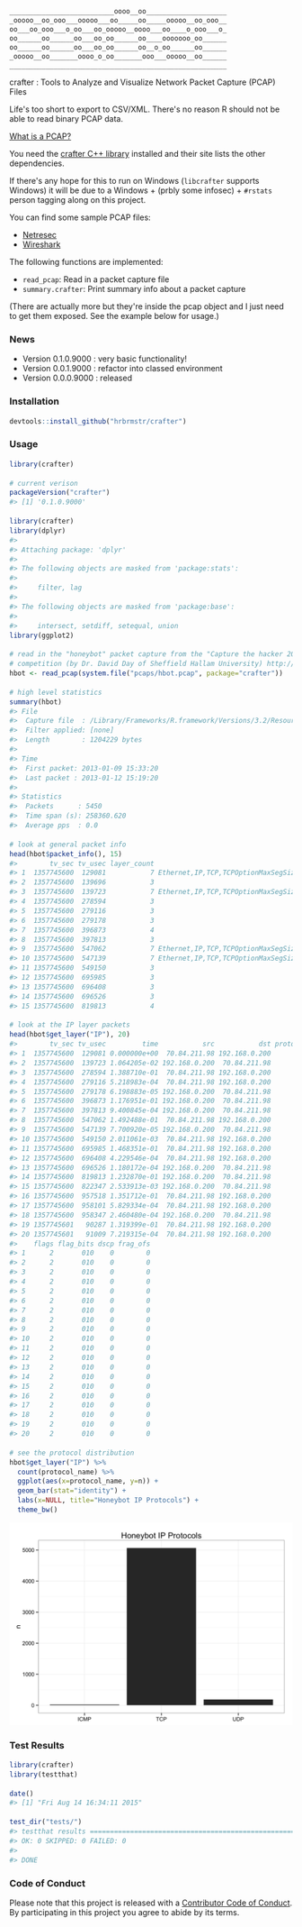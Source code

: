 <!-- README.md is generated from README.Rmd. Please edit that file -->
    __________________________oooo__oo____________________
    _ooooo__oo_ooo___ooooo___oo_____oo_____ooooo__oo_ooo__
    oo___oo_ooo___o_oo___oo_ooooo__oooo___oo____o_ooo___o_
    oo______oo______oo___oo_oo______oo____ooooooo_oo______
    oo______oo______oo___oo_oo______oo__o_oo______oo______
    _ooooo__oo_______oooo_o_oo_______ooo___ooooo__oo______
    ______________________________________________________

crafter : Tools to Analyze and Visualize Network Packet Capture (PCAP) Files

Life's too short to export to CSV/XML. There's no reason R should not be able to read binary PCAP data.

[What is a PCAP?](https://en.wikipedia.org/wiki/Pcap)

You need the [crafter C++ library](https://github.com/pellegre/libcrafter) installed and their site lists the other dependencies.

If there's any hope for this to run on Windows (`libcrafter` supports Windows) it will be due to a Windows + (prbly some infosec) + `#rstats` person tagging along on this project.

You can find some sample PCAP files:

-   [Netresec](https://wiki.wireshark.org/SampleCaptures)
-   [Wireshark](https://wiki.wireshark.org/SampleCaptures)

The following functions are implemented:

-   `read_pcap`: Read in a packet capture file
-   `summary.crafter`: Print summary info about a packet capture

(There are actually more but they're inside the pcap object and I just need to get them exposed. See the example below for usage.)

### News

-   Version 0.1.0.9000 : very basic functionality!
-   Version 0.0.1.9000 : refactor into classed environment
-   Version 0.0.0.9000 : released

### Installation

``` r
devtools::install_github("hrbrmstr/crafter")
```

### Usage

``` r
library(crafter)

# current verison
packageVersion("crafter")
#> [1] '0.1.0.9000'

library(crafter)
library(dplyr)
#> 
#> Attaching package: 'dplyr'
#> 
#> The following objects are masked from 'package:stats':
#> 
#>     filter, lag
#> 
#> The following objects are masked from 'package:base':
#> 
#>     intersect, setdiff, setequal, union
library(ggplot2)

# read in the "honeybot" packet capture from the "Capture the hacker 2013"
# competition (by Dr. David Day of Sheffield Hallam University) http://www.snaketrap.co.uk/
hbot <- read_pcap(system.file("pcaps/hbot.pcap", package="crafter"))

# high level statistics
summary(hbot)
#> File
#>  Capture file  : /Library/Frameworks/R.framework/Versions/3.2/Resources/library/crafter/pcaps/hbot.pcap
#>  Filter applied: [none]
#>  Length        : 1204229 bytes
#> 
#> Time
#>  First packet: 2013-01-09 15:33:20
#>  Last packet : 2013-01-12 15:19:20
#> 
#> Statistics
#>  Packets      : 5450
#>  Time span (s): 258360.620
#>  Average pps  : 0.0

# look at general packet info
head(hbot$packet_info(), 15)
#>        tv_sec tv_usec layer_count                                                               protocols packet_size
#> 1  1357745600  129081           7 Ethernet,IP,TCP,TCPOptionMaxSegSize,TCPOptionPad,TCPOptionSACKPermitted          62
#> 2  1357745600  139696           3                                                   ARP,Ethernet,RawLayer          60
#> 3  1357745600  139723           7 Ethernet,IP,TCP,TCPOptionMaxSegSize,TCPOptionPad,TCPOptionSACKPermitted          62
#> 4  1357745600  278594           3                                                         Ethernet,IP,TCP          54
#> 5  1357745600  279116           3                                                         Ethernet,IP,TCP          54
#> 6  1357745600  279178           3                                                         Ethernet,IP,TCP          54
#> 7  1357745600  396873           4                                                Ethernet,IP,RawLayer,TCP          95
#> 8  1357745600  397813           3                                                         Ethernet,IP,TCP          54
#> 9  1357745600  547062           7 Ethernet,IP,TCP,TCPOptionMaxSegSize,TCPOptionPad,TCPOptionSACKPermitted          62
#> 10 1357745600  547139           7 Ethernet,IP,TCP,TCPOptionMaxSegSize,TCPOptionPad,TCPOptionSACKPermitted          62
#> 11 1357745600  549150           3                                                         Ethernet,IP,TCP          54
#> 12 1357745600  695985           3                                                         Ethernet,IP,TCP          54
#> 13 1357745600  696408           3                                                         Ethernet,IP,TCP          54
#> 14 1357745600  696526           3                                                         Ethernet,IP,TCP          54
#> 15 1357745600  819813           4                                                Ethernet,IP,RawLayer,TCP          79

# look at the IP layer packets
head(hbot$get_layer("IP"), 20)
#>        tv_sec tv_usec         time           src           dst protocol protocol_name size header_len total_len ttl
#> 1  1357745600  129081 0.000000e+00  70.84.211.98 192.168.0.200        6           TCP   62          5        48 115
#> 2  1357745600  139723 1.064205e-02 192.168.0.200  70.84.211.98        6           TCP   62          5        48 128
#> 3  1357745600  278594 1.388710e-01  70.84.211.98 192.168.0.200        6           TCP   54          5        40 115
#> 4  1357745600  279116 5.218983e-04  70.84.211.98 192.168.0.200        6           TCP   54          5        40 115
#> 5  1357745600  279178 6.198883e-05 192.168.0.200  70.84.211.98        6           TCP   54          5        40 128
#> 6  1357745600  396873 1.176951e-01 192.168.0.200  70.84.211.98        6           TCP   95          5        81 128
#> 7  1357745600  397813 9.400845e-04 192.168.0.200  70.84.211.98        6           TCP   54          5        40 128
#> 8  1357745600  547062 1.492488e-01  70.84.211.98 192.168.0.200        6           TCP   62          5        48 115
#> 9  1357745600  547139 7.700920e-05 192.168.0.200  70.84.211.98        6           TCP   62          5        48 128
#> 10 1357745600  549150 2.011061e-03  70.84.211.98 192.168.0.200        6           TCP   54          5        40 115
#> 11 1357745600  695985 1.468351e-01  70.84.211.98 192.168.0.200        6           TCP   54          5        40 115
#> 12 1357745600  696408 4.229546e-04  70.84.211.98 192.168.0.200        6           TCP   54          5        40 115
#> 13 1357745600  696526 1.180172e-04 192.168.0.200  70.84.211.98        6           TCP   54          5        40 128
#> 14 1357745600  819813 1.232870e-01 192.168.0.200  70.84.211.98        6           TCP   79          5        65 128
#> 15 1357745600  822347 2.533913e-03 192.168.0.200  70.84.211.98        6           TCP   54          5        40 128
#> 16 1357745600  957518 1.351712e-01  70.84.211.98 192.168.0.200        6           TCP   54          5        40 115
#> 17 1357745600  958101 5.829334e-04  70.84.211.98 192.168.0.200        6           TCP   62          5        48 115
#> 18 1357745600  958347 2.460480e-04 192.168.0.200  70.84.211.98        6           TCP   62          5        48 128
#> 19 1357745601   90287 1.319399e-01  70.84.211.98 192.168.0.200        6           TCP   54          5        40 115
#> 20 1357745601   91009 7.219315e-04  70.84.211.98 192.168.0.200        6           TCP  190          5       176 115
#>    flags flag_bits dscp frag_ofs
#> 1      2       010    0        0
#> 2      2       010    0        0
#> 3      2       010    0        0
#> 4      2       010    0        0
#> 5      2       010    0        0
#> 6      2       010    0        0
#> 7      2       010    0        0
#> 8      2       010    0        0
#> 9      2       010    0        0
#> 10     2       010    0        0
#> 11     2       010    0        0
#> 12     2       010    0        0
#> 13     2       010    0        0
#> 14     2       010    0        0
#> 15     2       010    0        0
#> 16     2       010    0        0
#> 17     2       010    0        0
#> 18     2       010    0        0
#> 19     2       010    0        0
#> 20     2       010    0        0

# see the protocol distribution
hbot$get_layer("IP") %>% 
  count(protocol_name) %>% 
  ggplot(aes(x=protocol_name, y=n)) + 
  geom_bar(stat="identity") + 
  labs(x=NULL, title="Honeybot IP Protocols") + 
  theme_bw()
```

<img src="README-unnamed-chunk-4-1.png" title="" alt="" width="672" />

### Test Results

``` r
library(crafter)
library(testthat)

date()
#> [1] "Fri Aug 14 16:34:11 2015"

test_dir("tests/")
#> testthat results ========================================================================================================
#> OK: 0 SKIPPED: 0 FAILED: 0
#> 
#> DONE
```

### Code of Conduct

Please note that this project is released with a [Contributor Code of Conduct](CONDUCT.md). By participating in this project you agree to abide by its terms.
